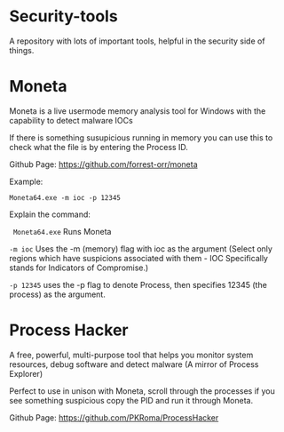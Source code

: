 # Security-tools
A repository with lots of important tools, helpful in the security side of things.


# Moneta

Moneta is a live usermode memory analysis tool for Windows with the capability to detect malware IOCs

If there is something susupicious running in memory you can use this to check what the file is by entering the Process ID.

Github Page: https://github.com/forrest-orr/moneta

Example:

``` Moneta64.exe -m ioc -p 12345 ```

Explain the command:

``` Moneta64.exe``` Runs Moneta 

```-m ioc``` Uses the -m (memory) flag with ioc as the argument (Select only regions which have suspicions associated with them - IOC Specifically stands for Indicators of Compromise.)
    
```-p 12345``` uses the -p flag to denote Process, then specifies 12345 (the process) as the argument.

# Process Hacker

A free, powerful, multi-purpose tool that helps you monitor system resources, debug software and detect malware (A mirror of Process Explorer)

Perfect to use in unison with Moneta, scroll through the processes if you see something suspicious copy the PID and run it through Moneta.

Github Page: https://github.com/PKRoma/ProcessHacker
